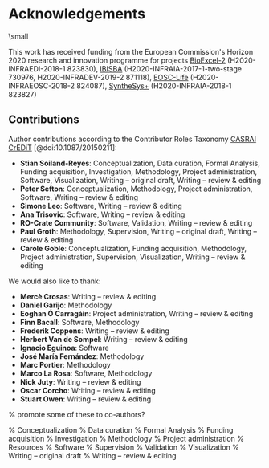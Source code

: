 # Acknowledgements

\small

This work has received funding from the European Commission's Horizon 2020 research and innovation programme for projects [BioExcel-2](https://cordis.europa.eu/project/id/823830) (H2020-INFRAEDI-2018-1 823830), [IBISBA](https://cordis.europa.eu/project/id/730976) (H2020-INFRAIA-2017-1-two-stage 730976, H2020-INFRADEV-2019-2 871118), [EOSC-Life](https://cordis.europa.eu/project/id/824087) (H2020-INFRAEOSC-2018-2 824087), [SyntheSys+](https://cordis.europa.eu/project/id/823827) (H2020-INFRAIA-2018-1 823827)

## Contributions

Author contributions according to the Contributor Roles Taxonomy [CASRAI CrEDiT](https://casrai.org/credit/) [@doi:10.1087/20150211]:

* **Stian Soiland-Reyes**: Conceptualization, Data curation, Formal Analysis, Funding acquisition, Investigation, Methodology, Project administration, Software, Visualization, Writing – original draft, Writing – review \& editing
* **Peter Sefton**: Conceptualization, Methodology, Project administration, Software, Writing – review \& editing
* **Simone Leo**: Software, Writing – review \& editing
* **Ana Trisovic**: Software, Writing – review \& editing
* **RO-Crate Community**: Software, Validation, Writing – review \& editing
* **Paul Groth**: Methodology, Supervision, Writing – original draft, Writing – review \& editing
* **Carole Goble**: Conceptualization, Funding acquisition, Methodology, Project administration, Supervision, Visualization, Writing – review \& editing

We would also like to thank:

* **Mercè Crosas**: Writing – review \& editing
* **Daniel Garijo**: Methodology
* **Eoghan Ó Carragáin**: Project administration, Writing – review \& editing
* **Finn Bacall**: Software, Methodology
* **Frederik Coppens**: Writing – review \& editing
* **Herbert Van de Sompel**: Writing – review \& editing 
* **Ignacio Eguinoa**: Software
* **José María Fernández**: Methodology
* **Marc Portier**: Methodology
* **Marco La Rosa**: Software, Methodology
* **Nick Juty**: Writing – review \& editing
* **Oscar Corcho**: Writing – review \& editing
* **Stuart Owen**: Writing – review \& editing

% promote some of these to co-authors?

% Conceptualization
% Data curation
% Formal Analysis
% Funding acquisition
% Investigation
% Methodology
% Project administration
% Resources
% Software
% Supervision
% Validation
% Visualization
% Writing – original draft
% Writing – review \& editing
